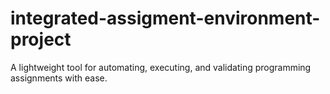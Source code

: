 # integrated-assigment-environment-project
A lightweight tool for automating, executing, and validating programming assignments with ease.
